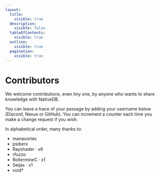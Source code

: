 ```yaml
---
layout:
  title:
    visible: true
  description:
    visible: false
  tableOfContents:
    visible: true
  outline:
    visible: true
  pagination:
    visible: true
---
```


# Contributors

We welcome contributions, even tiny one, by anyone who wants to share knowledge with NativeDB.

You can leave a trace of your passage by adding your username below (Discord, Nexus or GitHub). You can increment a counter each time you make a change request if you wish.

In alphabetical order, many thanks to:

* manavortex
* psiberx
* Rayshader · x6
* rfuzzo
* RollermineC · x1
* Seijax · x1
* void\*
